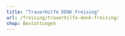 ```yaml
---
title: "TrauerHilfe DENK Freising"
url: /freising/trauerhilfe-denk-freising/
shop: Bestattungen
---
```

